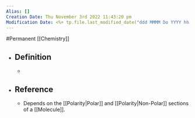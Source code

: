 ```yaml
---
Alias: []
Creation Date: Thu November 3rd 2022 11:43:20 pm 
Modification Date: <%+ tp.file.last_modified_date("ddd MMMM Do YYYY hh:mm:ss a") %>
---
```

#Permanent [[Chemistry]]

- ## Definition
	- 
- ## Reference
	- Depends on the [[Polarity|Polar]] and [[Polarity|Non-Polar]] sections of a [[Molecule]].